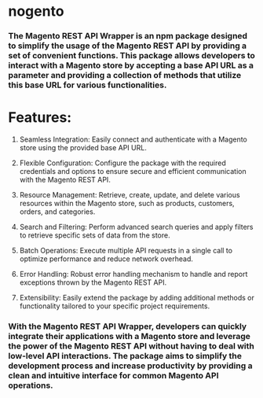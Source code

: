 # nogento

### The Magento REST API Wrapper is an npm package designed to simplify the usage of the Magento REST API by providing a set of convenient functions. This package allows developers to interact with a Magento store by accepting a base API URL as a parameter and providing a collection of methods that utilize this base URL for various functionalities.


# Features:

1. Seamless Integration: Easily connect and authenticate with a Magento store using the provided base API URL.

2. Flexible Configuration: Configure the package with the required credentials and options to ensure secure and efficient communication with the Magento REST API.

3. Resource Management: Retrieve, create, update, and delete various resources within the Magento store, such as products, customers, orders, and categories.

4. Search and Filtering: Perform advanced search queries and apply filters to retrieve specific sets of data from the store.

5. Batch Operations: Execute multiple API requests in a single call to optimize performance and reduce network overhead.

6. Error Handling: Robust error handling mechanism to handle and report exceptions thrown by the Magento REST API.

7. Extensibility: Easily extend the package by adding additional methods or functionality tailored to your specific project requirements.


### With the Magento REST API Wrapper, developers can quickly integrate their applications with a Magento store and leverage the power of the Magento REST API without having to deal with low-level API interactions. The package aims to simplify the development process and increase productivity by providing a clean and intuitive interface for common Magento API operations.
